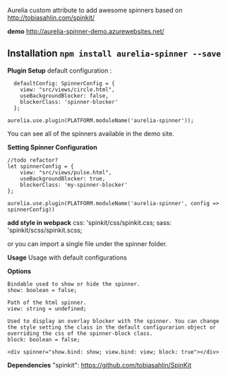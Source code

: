 Aurelia custom attribute to add awesome spinners based on http://tobiasahlin.com/spinkit/


**demo**
http://aurelia-spinner-demo.azurewebsites.net/

**Installation**
`npm install aurelia-spinner --save`
-------------

**Plugin Setup**
default configuration :
```
  defaultConfig: SpinnerConfig = {
    view: "src/views/circle.html",
    useBackgroundBlocker: false,
    blockerClass: 'spinner-blocker'
  };
  ```

`aurelia.use.plugin(PLATFORM.moduleName('aurelia-spinner'));`

You can see all of the spinners available in the demo site.

**Setting Spinner Configuration**
```
//todo refactor?
let spinnerConfig = {
    view: "src/views/pulse.html",
    useBackgroundBlocker: true,
    blockerClass: 'my-spinner-blocker'
};

aurelia.use.plugin(PLATFORM.moduleName('aurelia-spinner', config => spinnerConfig))
```

**add style in webpack**
css: 'spinkit/css/spinkit.css;
sass: 'spinkit/scss/spinkit.scss;

or you can import a single file under the spinner folder.

**Usage**
Usage with default configurations
 <div spinner></div>

  **Options**
  ```
  Bindable used to show or hide the spinner.
  show: boolean = false; 

  Path of the html spinner.
  view: string = undefined;

  Used to display an overlay blocker with the spinner. You can change the style setting the class in the default configurarion object or overriding the css of the spinner-block class.
  block: boolean = false; 

  <div spinner="show.bind: show; view.bind: view; block: true"></div>
  
```

  **Dependencies**
  "spinkit": https://github.com/tobiasahlin/SpinKit
